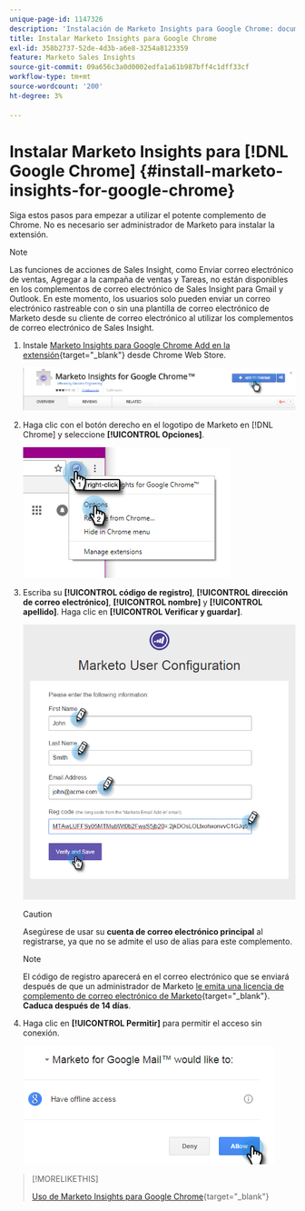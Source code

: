 ```yaml
---
unique-page-id: 1147326
description: 'Instalación de Marketo Insights para Google Chrome: documentos de Marketo: documentación del producto'
title: Instalar Marketo Insights para Google Chrome
exl-id: 358b2737-52de-4d3b-a6e8-3254a8123359
feature: Marketo Sales Insights
source-git-commit: 09a656c3a0d0002edfa1a61b987bff4c1dff33cf
workflow-type: tm+mt
source-wordcount: '200'
ht-degree: 3%

---
```


# Instalar Marketo Insights para [!DNL Google Chrome] {#install-marketo-insights-for-google-chrome}

Siga estos pasos para empezar a utilizar el potente complemento de Chrome. No es necesario ser administrador de Marketo para instalar la extensión.

>[!NOTE]
>
>Las funciones de acciones de Sales Insight, como Enviar correo electrónico de ventas, Agregar a la campaña de ventas y Tareas, no están disponibles en los complementos de correo electrónico de Sales Insight para Gmail y Outlook. En este momento, los usuarios solo pueden enviar un correo electrónico rastreable con o sin una plantilla de correo electrónico de Marketo desde su cliente de correo electrónico al utilizar los complementos de correo electrónico de Sales Insight.

1. Instale [Marketo Insights para Google Chrome Add en la extensión](https://chrome.google.com/webstore/detail/marketo-for-google-mail/jjkfbhajlmoeegbjgjipliamplidmbjb){target="_blank"} desde Chrome Web Store.

   ![](assets/image2015-10-5-10-3a24-3a7.png)

1. Haga clic con el botón derecho en el logotipo de Marketo en [!DNL Chrome] y seleccione **[!UICONTROL Opciones]**.

   ![](assets/two.png)

1. Escriba su **[!UICONTROL código de registro]**, **[!UICONTROL dirección de correo electrónico]**, **[!UICONTROL nombre]** y **[!UICONTROL apellido]**. Haga clic en **[!UICONTROL Verificar y guardar]**.

   ![](assets/three.png)

   >[!CAUTION]
   >
   >Asegúrese de usar su **cuenta de correo electrónico principal** al registrarse, ya que no se admite el uso de alias para este complemento.

   >[!NOTE]
   >
   >El código de registro aparecerá en el correo electrónico que se enviará después de que un administrador de Marketo [le emita una licencia de complemento de correo electrónico de Marketo](/help/marketo/product-docs/marketo-sales-insight/msi-outlook-plugin/issue-a-marketo-email-add-in-license.md){target="_blank"}. **Caduca después de 14 días**.

1. Haga clic en **[!UICONTROL Permitir]** para permitir el acceso sin conexión.

   ![](assets/image2015-10-5-10-3a34-3a1.png)

>[!MORELIKETHIS]
>
>[Uso de Marketo Insights para Google Chrome](/help/marketo/product-docs/marketo-sales-insight/msi-chrome-plugin/using-marketo-insights-for-google-chrome.md){target="_blank"}

